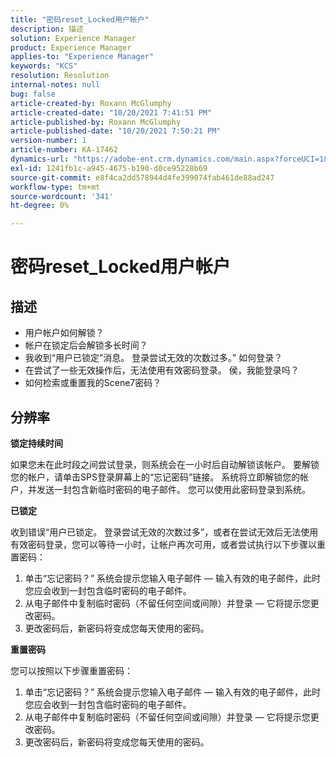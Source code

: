 ```yaml
---
title: "密码reset_Locked用户帐户"
description: 描述
solution: Experience Manager
product: Experience Manager
applies-to: "Experience Manager"
keywords: "KCS"
resolution: Resolution
internal-notes: null
bug: false
article-created-by: Roxann McGlumphy
article-created-date: "10/20/2021 7:41:51 PM"
article-published-by: Roxann McGlumphy
article-published-date: "10/20/2021 7:50:21 PM"
version-number: 1
article-number: KA-17462
dynamics-url: "https://adobe-ent.crm.dynamics.com/main.aspx?forceUCI=1&pagetype=entityrecord&etn=knowledgearticle&id=82867dbf-dd31-ec11-b6e5-000d3a5ba97a"
exl-id: 1241fb1c-a945-4675-b190-d0ce95228b69
source-git-commit: e8f4ca2dd578944d4fe399074fab461de88ad247
workflow-type: tm+mt
source-wordcount: '341'
ht-degree: 0%

---
```


# 密码reset_Locked用户帐户

## 描述


- 用户帐户如何解锁？
- 帐户在锁定后会解锁多长时间？
- 我收到“用户已锁定”消息。 登录尝试无效的次数过多。” 如何登录？
- 在尝试了一些无效操作后，无法使用有效密码登录。 侯，我能登录吗？
- 如何检索或重置我的Scene7密码？



## 分辨率


<b>锁定持续时间</b>

如果您未在此时段之间尝试登录，则系统会在一小时后自动解锁该帐户。 要解锁您的帐户，请单击SPS登录屏幕上的“忘记密码”链接。 系统将立即解锁您的帐户，并发送一封包含新临时密码的电子邮件。 您可以使用此密码登录到系统。



<b>已锁定</b>

收到错误“用户已锁定。 登录尝试无效的次数过多”，或者在尝试无效后无法使用有效密码登录，您可以等待一小时，让帐户再次可用，或者尝试执行以下步骤以重置密码：
1. 单击“忘记密码？” 系统会提示您输入电子邮件 — 输入有效的电子邮件，此时您应会收到一封包含临时密码的电子邮件。
2. 从电子邮件中复制临时密码（不留任何空间或间隙）并登录 — 它将提示您更改密码。
3. 更改密码后，新密码将变成您每天使用的密码。

<b>重置密码</b>

您可以按照以下步骤重置密码：

1. 单击“忘记密码？” 系统会提示您输入电子邮件 — 输入有效的电子邮件，此时您应会收到一封包含临时密码的电子邮件。
2. 从电子邮件中复制临时密码（不留任何空间或间隙）并登录 — 它将提示您更改密码。
3. 更改密码后，新密码将变成您每天使用的密码。
